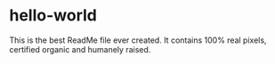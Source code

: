 # hello-world

This is the best ReadMe file ever created. It contains 100% real pixels, certified organic and humanely raised.
